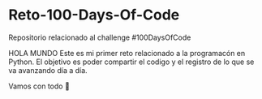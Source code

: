 # Reto-100-Days-Of-Code
Repositorio relacionado al challenge #100DaysOfCode

HOLA MUNDO
Este es mi primer reto relacionado a la programacón en Python.
El objetivo es poder compartir el codigo y el registro de lo que se va avanzando día a día.

Vamos con todo 💪
